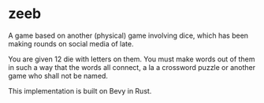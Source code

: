 # zeeb

A game based on another (physical) game involving dice, which has been making
rounds on social media of late.

You are given 12 die with letters on them. You must make words out of them in
such a way that the words all connect, a la a crossword puzzle or another game
who shall not be named.

This implementation is built on Bevy in Rust.
